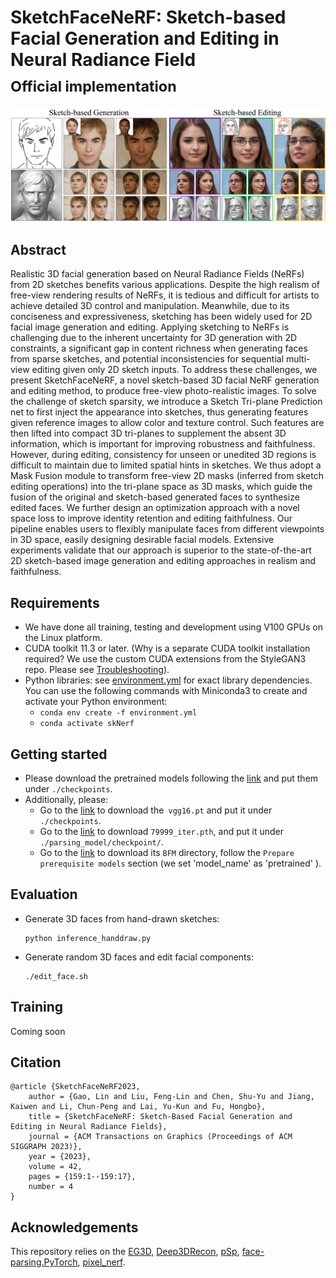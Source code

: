 # SketchFaceNeRF: Sketch-based Facial Generation and Editing in Neural Radiance Field<br><sub>Official implementation</sub>

![Teaser image](./img/teaser.jpg)

## Abstract
Realistic 3D facial generation based on Neural Radiance Fields (NeRFs) from 2D sketches benefits various applications.
	Despite the high realism of free-view rendering results of NeRFs, it is tedious and difficult for artists to achieve detailed 3D control and manipulation.
	Meanwhile, due to its conciseness and expressiveness, sketching has been widely used for 2D facial image generation and editing.
	Applying sketching to NeRFs is challenging due to the inherent uncertainty for 3D generation with 2D constraints, a significant gap in content richness when generating faces from sparse sketches, and potential inconsistencies for sequential multi-view editing given only 2D sketch inputs.
	To address these challenges, we present SketchFaceNeRF, a novel sketch-based 3D facial NeRF generation and editing method, to produce free-view photo-realistic images. 
	To solve the challenge of sketch sparsity, we introduce a Sketch Tri-plane Prediction net to first inject the appearance into sketches, thus generating features given reference images to allow color and texture control. 
	Such features are then lifted into compact 3D tri-planes to supplement the absent 3D information, which is important for improving robustness and faithfulness.
	However, during editing, consistency for unseen or unedited 3D regions is difficult to maintain due to limited spatial hints in sketches.
	We thus adopt a Mask Fusion module to transform free-view 2D masks (inferred from sketch editing operations) into the tri-plane space as 3D masks, which guide the fusion of the original and sketch-based generated faces to synthesize edited faces. 
	We further design an optimization approach with a novel space loss to improve identity retention and editing faithfulness. 
	Our pipeline enables users to flexibly manipulate faces from different viewpoints in 3D space, easily designing desirable facial models. 
	Extensive experiments validate that our approach is superior to the state-of-the-art 2D sketch-based image generation and editing approaches in realism and faithfulness. 

## Requirements

* We have done all training, testing and development using V100 GPUs on the Linux platform.
* CUDA toolkit 11.3 or later. (Why is a separate CUDA toolkit installation required?  We use the custom CUDA extensions from the StyleGAN3 repo. Please see [Troubleshooting](https://github.com/NVlabs/stylegan3/blob/main/docs/troubleshooting.md#why-is-cuda-toolkit-installation-necessary)).
* Python libraries: see [environment.yml](./environment.yml) for exact library dependencies. You can use the following commands with Miniconda3 to create and activate your Python environment:
  - `conda env create -f environment.yml`
  - `conda activate skNerf`

## Getting started

- Please download the pretrained models following the [link](https://drive.google.com/drive/folders/1db_gLfHXNyU5lM03JeSVzy4YPWwGK6La?usp=sharing) and put them under `./checkpoints`. 
- Additionally, please:
  - Go to the [link](https://nvlabs-fi-cdn.nvidia.com/stylegan2-ada-pytorch/pretrained/metrics/vgg16.pt) to download the` vgg16.pt` and put it under `./checkpoints`. 
  - Go to the [link](https://drive.google.com/file/d/154JgKpzCPW82qINcVieuPH3fZ2e0P812/view) to download `79999_iter.pth`, and put it under `./parsing_model/checkpoint/`.
  - Go to the [link](https://github.com/sicxu/Deep3DFaceRecon_pytorch/tree/master) to download its `BFM` directory, follow the `Prepare prerequisite models` section (we set 'model_name' as 'pretrained' ).

## Evaluation

- Generate 3D faces from hand-drawn sketches:

  ```
  python inference_handdraw.py
  ```

- Generate random 3D faces and edit facial components:

  ```
  ./edit_face.sh
  ```

## Training

Coming soon

## Citation
```
@article {SketchFaceNeRF2023,
    author = {Gao, Lin and Liu, Feng-Lin and Chen, Shu-Yu and Jiang, Kaiwen and Li, Chun-Peng and Lai, Yu-Kun and Fu, Hongbo},
    title = {SketchFaceNeRF: Sketch-Based Facial Generation and Editing in Neural Radiance Fields},
    journal = {ACM Transactions on Graphics (Proceedings of ACM SIGGRAPH 2023)},
    year = {2023},
    volume = 42,
    pages = {159:1--159:17},
    number = 4
}
```

## Acknowledgements
This repository relies on the [EG3D](https://github.com/NVlabs/eg3d), [Deep3DRecon](https://github.com/sicxu/Deep3DFaceRecon_pytorch), [pSp](https://github.com/eladrich/pixel2style2pixel), [face-parsing.PyTorch](https://github.com/zllrunning/face-parsing.PyTorch/tree/master), [pixel_nerf](https://github.com/sxyu/pixel-nerf).

